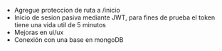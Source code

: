 - Agregue proteccion de ruta a  /inicio
- Inicio de sesion pasiva mediante JWT, para fines de prueba el token tiene una vida util de 5 minutos
- Mejoras en ui/ux 
- Conexión con una base en mongoDB
